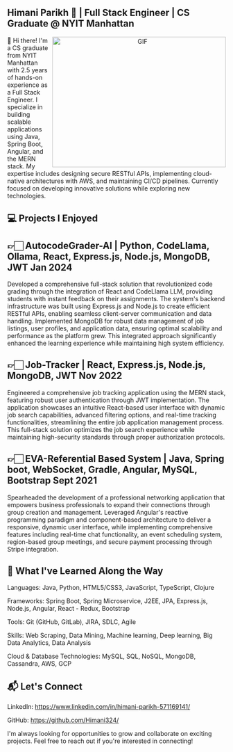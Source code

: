 ## Himani Parikh 🚀 | Full Stack Engineer | CS Graduate @ NYIT Manhattan
<a target="_blank" align="center">
  <img align="right" top="500" height="300" width="400" alt="GIF" src="https://media.giphy.com/media/v1.Y2lkPTc5MGI3NjExaDZxZGt6bnZuOGxmcjd3YmlqOG42ZjRoNWw3c2Q3MWxnYnJqaXY4cSZlcD12MV9pbnRlcm5hbF9naWZfYnlfaWQmY3Q9Zw/qgQUggAC3Pfv687qPC/giphy.gif">
</a>
👋 Hi there! I'm a CS graduate from NYIT Manhattan with 2.5 years of hands-on experience as a Full Stack Engineer. I specialize in building scalable applications using Java, Spring Boot, Angular, and the MERN stack. My expertise includes designing secure RESTful APIs, implementing cloud-native architectures with AWS, and maintaining CI/CD pipelines. Currently focused on developing innovative solutions while exploring new technologies. 

## 💻 Projects I Enjoyed
## 👉🏻 AutocodeGrader-AI | Python, CodeLlama, Ollama, React, Express.js, Node.js, MongoDB, JWT Jan 2024

Developed a comprehensive full-stack solution that revolutionized code grading through the integration of React and CodeLlama LLM, providing students with instant feedback on their assignments. The system's backend infrastructure was built using Express.js and Node.js to create efficient RESTful APIs, enabling seamless client-server communication and data handling. Implemented MongoDB for robust data management of job listings, user profiles, and application data, ensuring optimal scalability and performance as the platform grew. This integrated approach significantly enhanced the learning experience while maintaining high system efficiency.

## 👉🏻 Job-Tracker | React, Express.js, Node.js, MongoDB, JWT Nov 2022

Engineered a comprehensive job tracking application using the MERN stack, featuring robust user authentication through JWT implementation. The application showcases an intuitive React-based user interface with dynamic job search capabilities, advanced filtering options, and real-time tracking functionalities, streamlining the entire job application management process. This full-stack solution optimizes the job search experience while maintaining high-security standards through proper authorization protocols.

## 👉🏻 EVA-Referential Based System | Java, Spring boot, WebSocket, Gradle, Angular, MySQL, Bootstrap Sept 2021

Spearheaded the development of a professional networking application that empowers business professionals to expand their connections through group creation and management. Leveraged Angular's reactive programming paradigm and component-based architecture to deliver a responsive, dynamic user interface, while implementing comprehensive features including real-time chat functionality, an event scheduling system, region-based group meetings, and secure payment processing through Stripe integration.

## 🌟 What I've Learned Along the Way
Languages: Java, Python, HTML5/CSS3, JavaScript, TypeScript, Clojure

Frameworks: Spring Boot, Spring Microservice, J2EE, JPA, Express.js, Node.js, Angular, React - Redux, Bootstrap

Tools: Git (GitHub, GitLab), JIRA, SDLC, Agile

Skills: Web Scraping, Data Mining, Machine learning, Deep learning, Big Data Analytics, Data Analysis

Cloud & Database Technologies: MySQL, SQL, NoSQL, MongoDB, Cassandra, AWS, GCP

## 📬 Let's Connect
LinkedIn: https://www.linkedin.com/in/himani-parikh-571169141/

GitHub: https://github.com/Himani324/

I'm always looking for opportunities to grow and collaborate on exciting projects. Feel free to reach out if you're interested in connecting!
